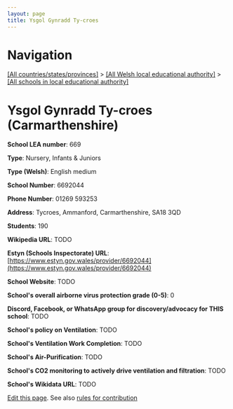 ```yaml
---
layout: page
title: Ysgol Gynradd Ty-croes
---
```

# Navigation

[[All countries/states/provinces]](../../..) > [[All Welsh local educational authority]](../..) > [[All schools in local educational authority]](..)

# Ysgol Gynradd Ty-croes (Carmarthenshire)

**School LEA number**: 669

**Type**: Nursery, Infants & Juniors

**Type (Welsh)**: English medium

**School Number**: 6692044

**Phone Number**: 01269 593253

**Address**: Tycroes, Ammanford, Carmarthenshire, SA18 3QD

**Students**: 190

**Wikipedia URL**: TODO

**Estyn (Schools Inspectorate) URL**: [https://www.estyn.gov.wales/provider/6692044](https://www.estyn.gov.wales/provider/6692044)

**School Website**: TODO

**School's overall airborne virus protection grade (0-5)**: 0

**Discord, Facebook, or WhatsApp group for discovery/advocacy for THIS school**: TODO

**School's policy on Ventilation**: TODO

**School's Ventilation Work Completion**: TODO

**School's Air-Purification**: TODO

**School's CO2 monitoring to actively drive ventilation and filtration**: TODO

**School's Wikidata URL**: TODO




[Edit this page](https://github.com/ventilate-schools/Wales/edit/prif/./Carmarthenshire/Ysgol_Gynradd_Ty-croes.md). See also [rules for contribution](../../../contribution-rules/)